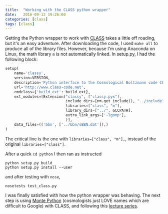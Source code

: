 ```yaml
---
title:  "Working with the CLASS python wrapper"
date:   2016-09-12 19:26:00
categories: [class]
tags: [class]
---
```


Getting the Python wrapper to work with [CLASS][classcode] takes a little off roading, but it's an easy adventure. After downloading the code, I used `make all` to produce all of the library files. However, because I'm using Anaconda on Linux, the math library `m` is not automatically linked. In setup.py, I had the following block:

```python
setup(
    name='classy',
    version=VERSION,
    description='Python interface to the Cosmological Boltzmann code CLASS',
    url='http://www.class-code.net',
    cmdclass={'build_ext': build_ext},
    ext_modules=[Extension("classy", ["classy.pyx"],
                           include_dirs=[nm.get_include(), "../include"],
                           libraries=["class", "m"],
                           library_dirs=["../", GCCPATH],
                           extra_link_args=['-lgomp'],
                           )],
    data_files=(('bbn', ['../bbn/sBBN.dat']),)
)
```
The critical line is the one with `libraries=["class", "m"],`, instead of the original `libraries=["class"]`.

After a quick `cd python` I then ran as instructed

```
python setup.py build
python setup.py install --user
```
and after testing with `nose`, 


```
nosetests test_class.py
```

I was finally satisfied with how the python wrapper was behaving. The next step is using [Monte Python][montepython] (cosmologists just LOVE names which are difficult to Google) with CLASS, and following this [lecture series][classlecture].

[classcode]: http://class-code.net/
[montepython]:http://baudren.github.io/montepython.html
[classlecture]:http://lesgourg.web.cern.ch/lesgourg/class-tour/class-tour.html